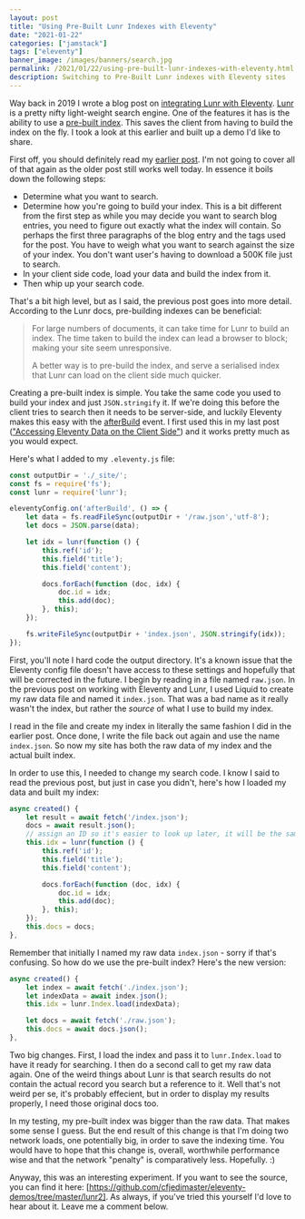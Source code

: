 ```yaml
---
layout: post
title: "Using Pre-Built Lunr Indexes with Eleventy"
date: "2021-01-22"
categories: ["jamstack"]
tags: ["eleventy"]
banner_image: /images/banners/search.jpg
permalink: /2021/01/22/using-pre-built-lunr-indexes-with-eleventy.html
description: Switching to Pre-Built Lunr indexes with Eleventy sites
---
```


Way back in 2019 I wrote a blog post on [integrating Lunr with Eleventy](https://www.raymondcamden.com/2019/10/20/adding-search-to-your-eleventy-static-site-with-lunr). [Lunr](https://lunrjs.com/) is a pretty nifty light-weight search engine. One of the features it has is the ability to use a [pre-built index](https://lunrjs.com/guides/index_prebuilding.html). This saves the client from having to build the index on the fly. I took a look at this earlier and built up a demo I'd like to share.

First off, you should definitely read my [earlier post](https://www.raymondcamden.com/2019/10/20/adding-search-to-your-eleventy-static-site-with-lunr). I'm not going to cover all of that again as the older post still works well today. In essence it boils down the following steps:

* Determine what you want to search.
* Determine how you're going to build your index. This is a bit different from the first step as while you may decide you want to search blog entries, you need to figure out exactly what the index will contain. So perhaps the first three paragraphs of the blog entry and the tags used for the post. You have to weigh what you want to search against the size of your index. You don't want user's having to download a 500K file just to search.
* In your client side code, load your data and build the index from it.
* Then whip up your search code.

That's a bit high level, but as I said, the previous post goes into more detail. According to the Lunr docs, pre-building indexes can be beneficial:

<blockquote>
<p>
For large numbers of documents, it can take time for Lunr to build an index. The time taken to build the index can lead a browser to block; making your site seem unresponsive.
</p>

<p>
A better way is to pre-build the index, and serve a serialised index that Lunr can load on the client side much quicker.
</p>
</blockquote>

Creating a pre-built index is simple. You take the same code you used to build your index and just `JSON.stringify` it. If we're doing this before the client tries to search then it needs to be server-side, and luckily Eleventy makes this easy with the [afterBuild](https://www.11ty.dev/docs/events/#afterbuild) event. I first used this in my last post (["Accessing Eleventy Data on the Client Side"](https://www.raymondcamden.com/2021/01/18/accessing-eleventy-data-on-the-client-side)) and it works pretty much as you would expect. 

Here's what I added to my `.eleventy.js` file:

```js
const outputDir = './_site/';
const fs = require('fs');
const lunr = require('lunr');

eleventyConfig.on('afterBuild', () => {
	let data = fs.readFileSync(outputDir + '/raw.json','utf-8');
	let docs = JSON.parse(data);

	let idx = lunr(function () {
		this.ref('id');
		this.field('title');
		this.field('content');

		docs.forEach(function (doc, idx) {
			doc.id = idx;
			this.add(doc); 
		}, this);
	});

	fs.writeFileSync(outputDir + 'index.json', JSON.stringify(idx));
});
```

First, you'll note I hard code the output directory. It's a known issue that the Eleventy config file doesn't have access to these settings and hopefully that will be corrected in the future. I begin by reading in a file named `raw.json`. In the previous post on working with Eleventy and Lunr, I used Liquid to create my raw data file and named it `index.json`. That was a bad name as it really wasn't the index, but rather the *source* of what I use to build my index. 

I read in the file and create my index in literally the same fashion I did in the earlier post. Once done, I write the file back out again and use the name `index.json`. So now my site has both the raw data of my index and the actual built index.

In order to use this, I needed to change my search code. I know I said to read the previous post, but just in case you didn't, here's how I loaded my data and built my index:

```js
async created() {
	let result = await fetch('/index.json');
	docs = await result.json();
	// assign an ID so it's easier to look up later, it will be the same as index
	this.idx = lunr(function () {
		this.ref('id');
		this.field('title');
		this.field('content');

		docs.forEach(function (doc, idx) {
			doc.id = idx;
			this.add(doc); 
		}, this);
	});
	this.docs = docs;
},
```

Remember that initially I named my raw data `index.json` - sorry if that's confusing. So how do we use the pre-built index? Here's the new version:

```js
async created() {
	let index = await fetch('./index.json');
	let indexData = await index.json();
	this.idx = lunr.Index.load(indexData);

	let docs = await fetch('./raw.json');
	this.docs = await docs.json();
},
```

Two big changes. First, I load the index and pass it to `lunr.Index.load` to have it ready for searching. I then do a second call to get my raw data again. One of the weird things about Lunr is that search results do not contain the actual record you search but a reference to it. Well that's not weird per se, it's probably effecient, but in order to display my results properly, I need those original docs too. 

In my testing, my pre-built index was bigger than the raw data. That makes some sense I guess. But the end result of this change is that I'm doing two network loads, one potentially big, in order to save the indexing time. You would have to hope that this change is, overall, worthwhile performance wise and that the network "penalty" is comparatively less. Hopefully. :)

Anyway, this was an interesting experiment. If you want to see the source, you can find it here: [https://github.com/cfjedimaster/eleventy-demos/tree/master/lunr2]. As always, if you've tried this yourself I'd love to hear about it. Leave me a comment below.
